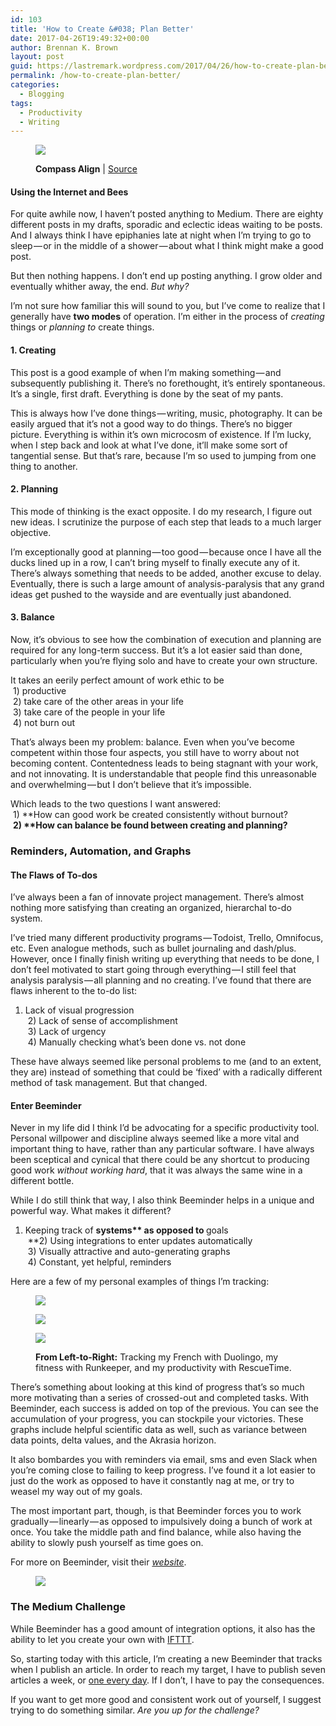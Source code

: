 ```yaml
---
id: 103
title: 'How to Create &#038; Plan Better'
date: 2017-04-26T19:49:32+00:00
author: Brennan K. Brown
layout: post
guid: https://lastremark.wordpress.com/2017/04/26/how-to-create-plan-better/
permalink: /how-to-create-plan-better/
categories:
  - Blogging
tags:
  - Productivity
  - Writing
---
```


<figure class="wp-caption"> 

<img data-width="2048" data-height="1536" src="https://cdn-images-1.medium.com/max/2560/1*NT3wGmhtWsqh_uQjtKkTPw.png" /> <figcaption class="wp-caption-text"><b>Compass Align</b> | <a href="https://commons.wikimedia.org/wiki/File:Compass_align.jpg" target="_blank" rel="noopener noreferrer">Source</a></figcaption></figure> 

#### Using the Internet and Bees

<span>F</span>or quite awhile now, I haven’t posted anything to Medium. There are eighty different posts in my drafts, sporadic and eclectic ideas waiting to be posts. And I always think I have epiphanies late at night when I’m trying to go to sleep — or in the middle of a shower — about what I think might make a good post.

But then nothing happens. I don’t end up posting anything. I grow older and eventually whither away, the end. _But why?_

I’m not sure how familiar this will sound to you, but I’ve come to realize that I generally have <b>two modes</b> of operation. I’m either in the process of _creating_ things or _planning to_ create things.

#### 1. Creating

This post is a good example of when I’m making something — and subsequently publishing it. There’s no forethought, it’s entirely spontaneous. It’s a single, first draft. Everything is done by the seat of my pants.

This is always how I’ve done things — writing, music, photography. It can be easily argued that it’s not a good way to do things. There’s no bigger picture. Everything is within it’s own microcosm of existence. If I’m lucky, when I step back and look at what I’ve done, it’ll make some sort of tangential sense. But that’s rare, because I’m so used to jumping from one thing to another.

#### 2. Planning

This mode of thinking is the exact opposite. I do my research, I figure out new ideas. I scrutinize the purpose of each step that leads to a much larger objective.

I’m exceptionally good at planning — too good — because once I have all the ducks lined up in a row, I can’t bring myself to finally execute any of it. There’s always something that needs to be added, another excuse to delay. Eventually, there is such a large amount of analysis-paralysis that any grand ideas get pushed to the wayside and are eventually just abandoned.

#### 3. Balance

Now, it’s obvious to see how the combination of execution and planning are required for any long-term success. But it’s a lot easier said than done, particularly when you’re flying solo and have to create your own structure.

It takes an eerily perfect amount of work ethic to be  
 1) productive   
 2) take care of the other areas in your life  
 3) take care of the people in your life  
 4) not burn out

That’s always been my problem: balance. Even when you’ve become competent within those four aspects, you still have to worry about not becoming content. Contentedness leads to being stagnant with your work, and not innovating. It is understandable that people find this unreasonable and overwhelming — but I don’t believe that it’s impossible.

Which leads to the two questions I want answered:   
 1) **How can good work be created consistently without burnout?  
 <b>2) **How can balance be found between creating and planning?</b>



### Reminders, Automation, and Graphs

#### The Flaws of To-dos

I’ve always been a fan of innovate project management. There’s almost nothing more satisfying than creating an organized, hierarchal to-do system.

I’ve tried many different productivity programs — Todoist, Trello, Omnifocus, etc. Even analogue methods, such as bullet journaling and dash/plus. However, once I finally finish writing up everything that needs to be done, I don’t feel motivated to start going through everything — I still feel that analysis paralysis — all planning and no creating. I’ve found that there are flaws inherent to the to-do list:

1) Lack of visual progression  
 2) Lack of sense of accomplishment  
 3) Lack of urgency  
 4) Manually checking what’s been done vs. not done

These have always seemed like personal problems to me (and to an extent, they are) instead of something that could be ‘fixed’ with a radically different method of task management. But that changed.

#### Enter Beeminder

Never in my life did I think I’d be advocating for a specific productivity tool. Personal willpower and discipline always seemed like a more vital and important thing to have, rather than any particular software. I have always been sceptical and cynical that there could be any shortcut to producing good work _without working hard_, that it was always the same wine in a different bottle.

While I do still think that way, I also think Beeminder helps in a unique and powerful way. What makes it different?

1) Keeping track of <b>systems** as opposed to </b>goals  
 **2) Using integrations to enter updates automatically  
 3) Visually attractive and auto-generating graphs   
 4) Constant, yet helpful, reminders

Here are a few of my personal examples of things I’m tracking:
<figure> 

<img data-width="1005" data-height="545" src="https://cdn-images-1.medium.com/max/400/1*V1tvUNBUoI94dcaZpX51Ag.png" />  
</figure> 
<figure> 

<img data-width="1005" data-height="545" src="https://cdn-images-1.medium.com/max/400/1*Q9bSdpzLXYUludEF0nUsOw.png" />  
</figure> 
<figure class="wp-caption"> 

<img data-width="1005" data-height="545" src="https://cdn-images-1.medium.com/max/400/1*85cm2PJfkojmVQw0WYALzA.png" /> <figcaption class="wp-caption-text"><b>From Left-to-Right:</b> Tracking my French with Duolingo, my fitness with Runkeeper, and my productivity with RescueTime.</figcaption></figure> 

There’s something about looking at this kind of progress that’s so much more motivating than a series of crossed-out and completed tasks. With Beeminder, each success is added on top of the previous. You can see the accumulation of your progress, you can stockpile your victories. These graphs include helpful scientific data as well, such as variance between data points, delta values, and the Akrasia horizon.

It also bombardes you with reminders via email, sms and even Slack when you’re coming close to failing to keep progress. I’ve found it a lot easier to just do the work as opposed to have it constantly nag at me, or try to weasel my way out of my goals.

The most important part, though, is that Beeminder forces you to work gradually — linearly — as opposed to impulsively doing a bunch of work at once. You take the middle path and find balance, while also having the ability to slowly push yourself as time goes on.

For more on Beeminder, visit their <a href="http://beeminder.com/" target="_blank" rel="noopener noreferrer"><em>website</em></a>.
<figure> 

<img data-width="331" data-height="693" src="https://cdn-images-1.medium.com/max/600/1*8qAMU_21NfP7ER1REynnRA.png" />  
</figure> 

### The Medium Challenge

While Beeminder has a good amount of integration options, it also has the ability to let you create your own with <a href="http://ifttt.com" target="_blank" rel="noopener noreferrer">IFTTT</a>.

So, starting today with this article, I’m creating a new Beeminder that tracks when I publish an article. In order to reach my target, I have to publish seven articles a week, or <a href="https://medium.com/@brennanbrown/posting-every-day-a57285388029" target="_blank" rel="noopener noreferrer">one every day</a>. If I don’t, I have to pay the consequences.

If you want to get more good and consistent work out of yourself, I suggest trying to do something similar. _Are you up for the challenge?_